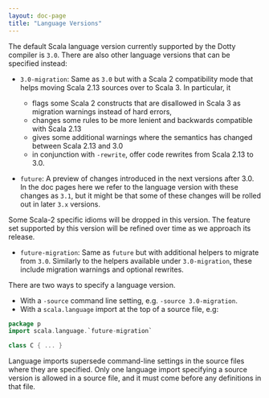 ```yaml
---
layout: doc-page
title: "Language Versions"
---
```


The default Scala language version currently supported by the Dotty compiler is `3.0`. There are also other language versions that can be specified instead:

 - `3.0-migration`: Same as `3.0` but with a Scala 2 compatibility mode that helps moving Scala 2.13 sources over to Scala 3. In particular, it

    - flags some Scala 2 constructs that are disallowed in Scala 3 as migration warnings instead of hard errors,
    - changes some rules to be more lenient and backwards compatible with Scala 2.13
    - gives some additional warnings where the semantics has changed between Scala 2.13 and 3.0
    - in conjunction with `-rewrite`, offer code rewrites from Scala 2.13 to 3.0.

 - `future`: A preview of changes introduced in the next versions after 3.0. In the doc pages here we refer to the language version with these changes as `3.1`, but it might be that some of these changes will be rolled out in later `3.x` versions.

 Some Scala-2 specific idioms will be dropped in this version. The feature set supported by this version will be refined over time  as we approach its release.

 - `future-migration`: Same as `future` but with additional helpers to migrate from `3.0`. Similarly to the helpers available under `3.0-migration`, these include migration warnings and optional rewrites.

There are two ways to specify a language version.

 - With a `-source` command line setting, e.g. `-source 3.0-migration`.
 - With a `scala.language` import at the top of a source file, e.g:

```scala
package p
import scala.language.`future-migration`

class C { ... }
```

Language imports supersede command-line settings in the source files where they are specified. Only one language import specifying a source version is allowed in a source file, and it must come before any definitions in that file.

